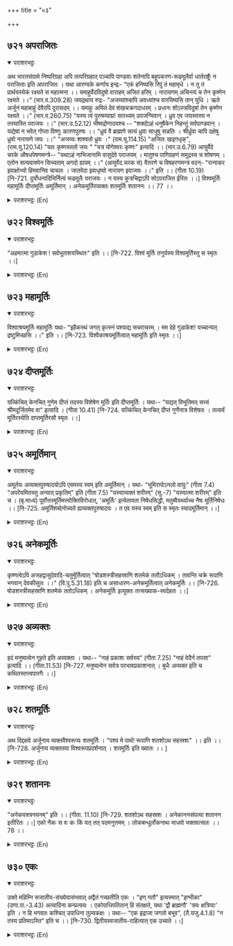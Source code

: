 +++
title = "०३"

+++

## ७२१  अपराजितः
<details open><summary>पराशरभट्टः</summary>

अथ भारतसंग्रामे निष्परिग्रहा अपि तत्परिग्रहात् पञ्चापि पाण्डवाः शतेनापि बहूपकरण-रूढमूलैर्वा धार्तराष्ट्रैः न पराजिताः इति अपराजितः । यथा आरण्यके कर्णाय इन्द्रः- "एकं हनिष्यसि रिपुं तं महामृधे । न तु तं प्रार्थयस्येकं रक्ष्यते स महात्मना ।। यमाहुर्वेदविदुषो वाराहम् अजितं हरिम् । नारायणम् अचिन्त्यं च तेन कृष्णेन रक्ष्यते ।।" (भार.व.309.28) जयद्रथाय रुद्रः- "अजय्यांश्चापि अवध्यांश्च वारयिष्यसि तान् युधि । ऋते अर्जुनं महाबाहुं देवैरपि दुरासदम् ।। यमाहुः अमितं देवं शंखचक्रगदाधरम् । प्रधानः शोऽस्त्रविदुषां तेन कृष्णेन रक्ष्यते ।।" (भार.व.260.75) "यस्य त्वं पुरुषव्याघ्र! सारथ्यम् उपजग्मिवान् । ध्रुव एव जयस्तस्य न तस्यास्ति पराजयः ।।" (भार.उ.52.12) भीष्मद्रोणादयश्च -- "शक्दोऽहं धनुषैकेन निहन्तुं सर्वपाण्डवान् । यद्येषां न भवेत् गोप्ता विष्णुः कारणपूरुषः ।। "ध्रुवं वै ब्राह्मणे सत्यं ध्रुवा साधुषु सन्नतिः । श्रीर्ध्रुवा चापि दक्षेषु ध्रुवो नारायणे जयः ।।" "अजय्यः शाश्वतो ध्रुवः ।" (राम.यु.114.15) "अजितः खढ्गधृक्", (राम.यु.120.14) "यतः कृष्णस्ततो जयः " "यत्र योगेश्वरः कृष्णः" इत्यादि ।। (भार.उ.6.79) आयुर्वेदे चरके औषधपेषणमन्त्रे-- "यथाऽहं नाभिजानामि वासुदेवे पराजयम् । मातुश्च पाणिग्रहणं समुद्रस्य च शोषणम् । एतोन सत्यवाक्येन सिच्यताम् अगदो ह्ययम् ।।" (आयुर्वेद.चरक सं) वैतरणे च विषहरणमन्त्रं वदन्- "रत्नाकर इवाक्षोभ्यो हिमवानिव चाचलः । जातवेदा इवाधृष्यो नारायण इवाजयः ।।" इति ।। (गीता 10.19) [नि-721. दुर्योधनादिभिर्नित्यं रूढमूलैः पराजयः । न यस्य कुत्रचिद्वाऽपि सोऽपराजित ईरितः ।।] विश्वमूर्तिः महामूर्तिः दीप्तमूर्तिः अमूर्तिमान् । अनेकमूर्तिरव्यक्तः शतमूर्तिः शताननः ।। 77 ।।
</details>

<details><summary>पराशरभट्टः (En)</summary>

The Invincible. Again in the भरत युद्ध , all the five पाण्डवा-s were without any supporters. They were not defeated by the hundred sons of धृतराष्ट्र who were very strong with great armies, because they were supported by श्री कृष्ण , the invincible (अपराजित ). In the अरण्य पर्व , indra says to कर्ण : "In the great fight, you can kill one thundering warrior, but not that one, (Arjuna) who is protected by the great God (श्री कृष्ण)." "कृष्ण , Whom the Vedic scholars declare as the Invincible Hari, Who had assumed the form of Wild Boar (वराह ) and Who is the Incomparable नारायण ." The "Words of rudra to Jayadratha are :-- "In the fight you can ward off the attacks of all invincible and indestructible warriors except that long-armed Arjuna who is unassailable even to the gods." "That great Arjuna, who is protected by कृष्ण कृष्ण Who is the Unknowable Deity and Who bears the conch, discus and mace (as arms)." "The best of men! Victory is quite assured for him whose charioreer Thou hast agreed to be. There is no defeat for him." भीष्म , द्रोण and others also say in one voice : "With this one bow I can annihilate all the पाण्डवाs if विष्णु is not their Protector विष्णु Who is the Supreme पुरुष and Who is the Cause of the Universe. "Truth is steady in a Brahmin; humility is certain in the pious; wealth is sure in the skilful; Victory is certain in नारायण ." "He is invincible, eternal and steady." "He is unconquered and is the wielder of the sword," "Where कृष्ण is, there victory is certain." "Where कृष्ण, the Lord of the योगा-s is, (where पार्था , the bow-armed Arjuna is, there is prosperity, there is victory, there is welath and there is firm justicethis is my conclusion)." In the आयुर्वेद चक्र - (संहित ), मन्त्र to be chanted while pounding the medicine is : "I do not know defeat in वासुदेव ; I do not know the marriage of my mother; I do not know the complete drying of the waters of the ocean. This its true. On the varacity of this statement, may this medicine be pounded and be effective." In वैतरण , speaking about the poison-removing Manthra, it is said; "(Let this be effective) imperturbable like the ocean, steady like the हिमवान् , unapproachable like the fire, and unconquerable like नारायण ."
</details>

## ७२२  विश्वमूर्तिः
<details open><summary>पराशरभट्टः</summary>

"अहमात्मा गुडाकेश ! सर्वभूताशयस्थितः" इति ।। [नि-722. विश्वं मूर्तिः तनुर्यस्य विश्वमूर्तिस्तु स स्मृतः ।।]
</details>

<details><summary>पराशरभट्टः (En)</summary>

He who has the Universe as His body. How is it that the strong cannot conquer the weak? This is because the whole world is His body. It is well-known that no one will do anything which is harmful to himself. With this idea in mind, the poet says; विश्वमूर्तिः '. Vide "O गुदाकेश (Arjuna)' I am the inner Soul Who resides in the hearts of all beings." (गदक means lethargy and isa means the conqueror. गुदाकेश is one of the names of Arjuna signifying that he has overcome lethargy).
</details>

## ७२३  महामूर्तिः
<details open><summary>पराशरभट्टः</summary>

विश्वाश्रयमूर्तिः महामूर्तिः यथा- "इहैकस्थं जगत् कृत्स्नं पश्याद्य सचराचरम् । मम देहे गुडाकेश! यच्चान्यत् द्रष्टुमिच्छसि ।।" इति ।। [नि-723. विश्वैकाश्रयमूर्तित्वात् महामूर्तिः इति स्मृतः ।।]
</details>

<details><summary>पराशरभट्टः (En)</summary>

He of immense form. He is Mahaa-moorthih since His body is the resort for the entire Universe. He is महा-मूर्तिः since His body is the resort for the entire Universe. Vide "गुदाकेश See now the whole Universe with all things, moving and non-moving, in one corner of my body and you may also see whatever else you wish to see."
</details>

## ७२४  दीप्तमूर्तिः
<details open><summary>पराशरभट्टः</summary>

यत्किंचित् केनचित् गुणेम दीप्तं तदस्य विशेषेण मूर्तिः इति दीप्तमूर्तिः । यथा-- "यद्यत् विभूतिमत् सत्त्वं श्रीमदूर्जितमेव वा" इत्यादि । (गीता 10.41) [नि-724. यत्किंचित् केनचित् दीप्तं गुर्णेनात्र विशेषतः । तत्सर्वं मूर्तिरस्येति दाप्तमूर्तिरसौ स्मृतः ।।]
</details>

<details><summary>पराशरभट्टः (En)</summary>

He with shining form. Any object shining with its qualities owes this characteristic to Him because of its being His body. So He is दीप्तमूर्तिः . Vide : "Whatever being is possessed of lordly power or splendour or is energetic in noble endeavours (know that it has sprung from a fraction of my power)." And so on.
</details>

## ७२५  अमूर्तिमान्
<details open><summary>पराशरभट्टः</summary>

अमूर्तयः अव्यक्तपुरुषादयोऽपि एवमस्य स्वम् इति अमूर्तिमान् । यथा- "भूमिरापोऽनलो वायुः" (गीता 7.4) "अपरेयमितस्तु अन्यात् प्रकृतिम्" इति (गीता 7.5) "यस्याव्यक्तं शरीरम्" (सु.-7) "यस्यात्मा शरीरम्" इति च । (बृ.माध्यं) पूर्वोत्तरमूर्तिमत्त्वोक्तिविरोधात्, 'अमूर्तिः' इत्येतावता निषेधसिद्धौ, मतुब्वैयर्थ्याच्च नैषः मूर्तिनिषेधः ।। [नि-725. अमूर्तिशब्देनोच्यते ह्यव्यक्तपुरुषादयः । त एव यस्य स्वम् इति स स्मृतः स्यादमूर्तिमान् ।।]
</details>

<details><summary>पराशरभट्टः (En)</summary>

He who is the master of even subtile things. All things subtle and formless like Avyaktha (Prakruthi), individual souls etc., they also are His possessions. So He is अमूर्तिमान् . Vide : "Earth, Water, Fire, Wind &.. (all these are Mine)." "This is My Prakruthi, which is lower. There is another Prakruthi which is higher than this. (Know that it also belongs to Me)." "Whose body the Avyaktha (the Unmanifested Prakruthi) is". "Whose body the individual soul is." This name अमूर्तिमान् should not be taken to signify the negation of a form for भगवान् , since it will be contrary to the statement found earlier and later, that He has forms. Again the use of the affix 'mathup' (signifying possession of something) in the word 'अमूर्तिमान् ' will become meaningless if the forms as such are negated.
</details>

## ७२६  अनेकमूर्तिः
<details open><summary>पराशरभट्टः</summary>

कृष्णत्वेऽपि अजहद्वासुदेवादि-चतुर्मूर्तित्वात् "षोडशस्त्रीसहस्राणि शतमेकं ततौऽधिकम् । तावन्ति चक्रे रूपाणि भगवान् देवकीसुतः ।।" (वि.पु.5.31.18) इति च असाधारण-अनेकमूर्तित्वात् अनेकमूर्तिः ।। [नि-726. षोडशस्त्रीसहस्राणि शतमेकं ततोऽधिकम् । अनेकमूर्तिः इत्युक्तः तत्सख्याक-स्वदेहतः ।।]
</details>

<details><summary>पराशरभट्टः (En)</summary>

He of many forms. He is अनेकमूर्तिः He of many forms. He is अनेकमूर्तिः since, He has many forms which are peculiar to Him. Even when He is as कृष्ण , He has not given up His four (व्यूह ) forms वासुदेव etc. Again it is said : "In order to be always in the company of His 16100 Queens, Lord Srं कृष्ण , the Son of देवकी , took as many forms."
</details>

## ७२७  अव्यक्तः
<details open><summary>पराशरभट्टः</summary>

इदं मनुष्यत्वेन गूहते इति अव्यक्ताः । यथा-- "नाहं प्रकाशः सर्वस्य" (गीता 7.25) "नाहं वेदैर्न तपसा" इत्यादि ।। (गीता.11.53) [नि-727. मनुष्यत्वेन सर्वत्र परभावप्रकाशनात् । बुधैः अव्यक्त इति च कथितस्तत्त्वपारगैः ।।]
</details>

<details><summary>पराशरभट्टः (En)</summary>

He who is not manifest. Having assumed the form of an ordinary human being. He conceals His true nature. "To all I am not manifest (as the Supreme Deity)." "Neither through the वेदा-s, nor through austerities (Is it possible for any one to see Me as you have done, O Arjuna!)
</details>

## ७२८  शतमूर्तिः
<details open><summary>पराशरभट्टः</summary>

अथ दिद्दक्षवे अर्जुनाय व्यक्तवैश्वरूप्यः शतमूर्तिः । "पश्य मे पार्थ! रूपाणि शतशोऽथ सहस्रशः" ।। इति ।। [नि-728. अर्जुनाय व्यक्ततया विश्वरूपप्रदर्शनात् । शतमूर्तिः इति ख्यातः ।। ]
</details>

<details><summary>पराशरभट्टः (En)</summary>

He with a hundre forms. श्री कृष्ण assumed a cosmic form for the sake of Arjuna who wanted to see Him in full. "O Arjuna! Look at My bodies which are in hundreds and thousands."
</details>

## ७२९  शताननः
<details open><summary>पराशरभट्टः</summary>

"अनेकवक्त्रनयनम्" इति ।। (गीता. 11.10) [नि-729. शतशोऽथ सहस्रशः । अनेकाननसंपत्या शतानन इतीरितः ।।] एको नैकः स वः कः किं यत् तत् पदमनुत्तमम् । लोकबन्धुर्लोकनाथः माधवो भक्तवत्सलः ।। 78 ।।
</details>

<details><summary>पराशरभट्टः (En)</summary>

The hundred faced. In the same context Arjuna himself says : "Having many mouths and eyes, (many wonderful aspects, many divine ornaments and many divine weapons held erect)."
</details>

## ७३०  एकः
<details open><summary>पराशरभट्टः</summary>

उक्ते महिम्नि सजातीय-संख्येयासंभवात् अद्वैतं गच्छतीति एकः । "इण् गतौ" इत्यस्मात् "इण्भीका" (उणा.पा.-3.43) अत्यादिना कन्प्रत्ययः । एकोपाधिपतितान् हि संतक्षते, यथा 'द्वौ ब्राह्मणौ' 'त्रयः क्षत्रियाः' इति । न हि भगवतः कश्चित् उपाधिना तुल्यकक्षः । यथा-- "एक इद्राजा जगतो बभूव", (तै.यजु.4.1.8) "न तस्य प्रतिमाऽस्ति" इति च ।। [नि-730. द्वितीयस्वजातीय-राहित्यात् एक उच्यते ।।]
</details>

<details><summary>पराशरभट्टः (En)</summary>

The Unique. He is एकः , unique and matchless since, with reference to His supreme greatness, there is no one who can be equated with Him. Statements like 'two Brahmins' three क्षत्रिया-s etc. are current because there are many who can be classified under the same head as Brahmins or क्षत्रिया-s . In regard to भगवान् there is no one equal to Him possessing such special characteristics. So He is एक , the One Who is unique. Vide : "He is the King of the whole world.:" "There is no one like Him." "एक " is derived from the root 'I' (to go). The affix 'क्ष' is added to the roots 'I' (to (go), 'bhi' (to fear 'kai') to (to sound (etc.) ('Ih'=एकः ; kai=काकः ).
</details>
